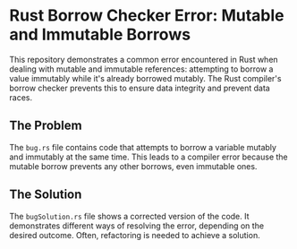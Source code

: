 # Rust Borrow Checker Error: Mutable and Immutable Borrows

This repository demonstrates a common error encountered in Rust when dealing with mutable and immutable references: attempting to borrow a value immutably while it's already borrowed mutably.  The Rust compiler's borrow checker prevents this to ensure data integrity and prevent data races.

## The Problem

The `bug.rs` file contains code that attempts to borrow a variable mutably and immutably at the same time.  This leads to a compiler error because the mutable borrow prevents any other borrows, even immutable ones.

## The Solution

The `bugSolution.rs` file shows a corrected version of the code. It demonstrates different ways of resolving the error, depending on the desired outcome. Often, refactoring is needed to achieve a solution.